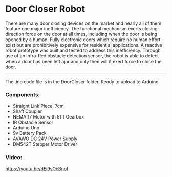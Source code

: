 # Door Closer Robot
There are many door closing devices on the market and nearly all of them feature one major inefficiency. The functional mechanism exerts closing-direction force on the door at all times, including when the door is being opened by a human. Fully electronic doors which require no human effort exist but are prohibitively expensive for residential applications. A reactive robot prototype was built and tested to address this inefficiency. Through use of an Infra-Red obstacle detection sensor, the robot is able to detect when a door has been left ajar  and only then will it exert force to close the door.

----------

The .ino code file is in the DoorCloser folder. Ready to upload to Arduino.

### Components:
- Straight Link Piece, 7cm
- Shaft Coupler
- NEMA 17 Motor with 51:1 Gearbox
- IR Obstacle Sensor
- Arduino Uno
- 9v Battery Pack
- AVAWO DC 24V Power Supply
- DM542T Stepper Motor Driver

### Video:
https://youtu.be/dEi9sOcBnoI
